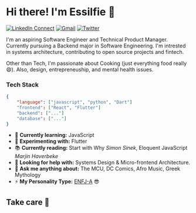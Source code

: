 # Hi there! I'm Essilfie :wave:

[![LinkedIn Connect](https://img.shields.io/badge/%20-Connect-black?color=222244&labelColor=000000&logo=linkedin&logoColor=f5f7fe)](https://www.linkedin.com/in/essilfiequansah/) [![Gmail](https://img.shields.io/badge/%20-Send%20Mail-black?color=222244&labelColor=000000&logo=gmail&logoColor=f5f7fe)](mailto:bquansah007@gmail.com?) [![Twitter](https://img.shields.io/badge/%20-Follow-black?color=222244&labelColor=000000&logo=Twitter&logoColor=f5f7fe)](https://twitter.com/essilfiequansah)

I'm an aspiring Software Engineer and Technical Product Manager. Currently pursuing a Backend major in Software Engineering. I'm intrested in systems architecture, contributing to open source projects and fintech.

Other than Tech, I'm passionate about Cooking (just everything food really :smile:). Also, design, entrepreneuship, and mental health issues.

### Tech Stack

```json
{
    "language": ["javascript", "python", "Dart"]
    "frontend": ["React", "Flutter"]
    "backend": ["..."]
    "database": ["..."]
}
```

<!-- - 🔭 **Currently working on:** ... -->

-   🌱 **Currently learning:** JavaScript
-   🧪 **Experimenting with:** Flutter
-   📚 **Currently reading:** Start with Why _Simon Sinek_, Eloquent JavaScript _Marjin Haverbeke_
-   🤔 **Looking for help with:** Systems Design & Micro-frontend Architecture.
-   💬 **Ask me anything about:** The MCU, DC Comics, Afro Music, Greek Mythology
-   ⚡ **My Personality Type:** [ENFJ-A](https://www.16personalities.com/enfj-personality) :sunglasses:

<!-- -   👯 **Looking to collaborate on:** Projects focused on Assitive Technologies -->

<!-- {
    "language": ["javascript", "python", "go"],
    "frontend": ["scss", "Tailwind", "react", "next"]
    "backend": ["go", "node", "flask", "FastAPI", "firebase"],
    "database": ["postgres", "mysql", "mongodb", "redis"]
} -->

## Take care :wave:
